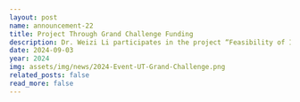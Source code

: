 ```yaml
---
layout: post
name: announcement-22
title: Project Through Grand Challenge Funding 
description: Dr. Weizi Li participates in the project “Feasibility of Implementing a Personalized eHealth Program through Fitness Wearables and Applications Among Rural Cancer Survivors” funded by the <a href='https://grandchallenges.tennessee.edu/2024-ut-grants/awarded-and-advancing/'>UT Grand Challenge program</a>.
date: 2024-09-03
year: 2024
img: assets/img/news/2024-Event-UT-Grand-Challenge.png
related_posts: false
read_more: false
---
```

